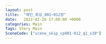```yaml
---
layout: post
title:  "메인_회상_001~012장"
date:   2022-02-26 17:00:00 +0000
categories: Main
Tags: Story Main
SceneCode: ["scene_skip_cp001-012_q1_s10"]
---
```

